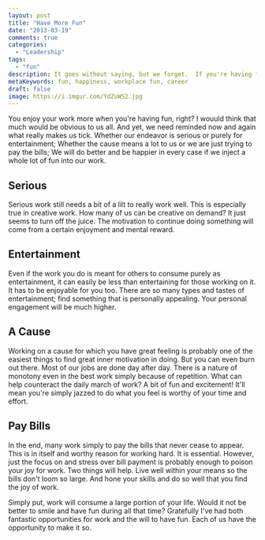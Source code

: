 ```yaml
---
layout: post
title: "Have More Fun"
date: "2013-03-19"
comments: true
categories:
  - "Leadership"
tags:
  - "fun"
description: It goes without saying, but we forget.  If you're having fun, you'll like what you're doing.
metaKeywords: fun, happiness, workplace fun, career
draft: false
image: https://i.imgur.com/YdZuWS2.jpg
---
```


You enjoy your work more when you're having fun, right?  I wouuld think that much would be obvious to us all.  And yet, we need reminded now and again what really makes us tick.  Whether our endeavor is serious or purely for entertainment;  Whether the cause means a lot to us or we are just trying to pay the bills;  We will do better and be happier in every case if we inject a whole lot of fun into our work.

<!--more-->

## Serious

Serious work still needs a bit of a lilt to really work well.  This is especially true in creative work.  How many of us can be creative on demand?  It just seems to turn off the juice.  The motivation to continue doing something will come from a certain enjoyment and mental reward.

## Entertainment

Even if the work you do is meant for others to consume purely as entertainment, it can easily be less than entertaining for those working on it.  It has to be enjoyable for you too.  There are so many types and tastes of entertainment; find something that is personally appealing.  Your personal engagement will be much higher.

## A Cause

Working on a cause for which you have great feeling is probably one of the easiest things to find great inner motivation in doing.  But you can even burn out there.  Most of our jobs are done day after day.  There is a nature of monotony even in the best work simply because of repetition.  What can help counteract the daily march of work?  A bit of fun and excitement!  It'll mean you're simply jazzed to do what you feel is worthy of your time and effort.

## Pay Bills

In the end, many work simply to pay the bills that never cease to appear.  This is in itself and worthy reason for working hard.  It is essential.  However, just the focus on and stress over bill payment is probably enough to poison your joy for work.  Two things will help.  Live well within your means so the bills don't loom so large.  And hone your skills and do so well that you find the joy of work.

Simply put, work will consume a large portion of your life.  Would it not be better to smile and have fun during all that time?  Gratefully I've had both fantastic opportunities for work and the will to have fun.  Each of us have the opportunity to make it so.
